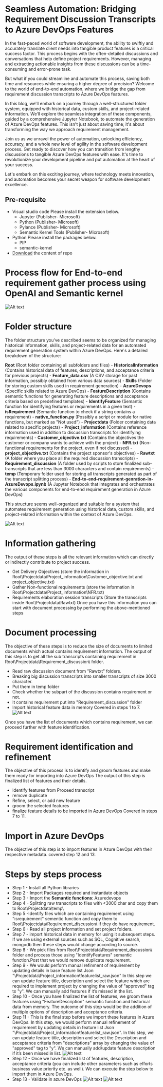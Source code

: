 # Seamless Automation: Bridging Requirement Discussion Transcripts to Azure DevOps Features

In the fast-paced world of software development, the ability to swiftly and accurately translate client needs into tangible product features is a critical success factor. This process begins with the often-detailed discussions and conversations that help define project requirements. However, managing and extracting actionable insights from these discussions can be a time-consuming and error-prone task.

But what if you could streamline and automate this process, saving both time and resources while ensuring a higher degree of precision? Welcome to the world of end-to-end automation, where we bridge the gap from requirement discussion transcripts to Azure DevOps features.

In this blog, we'll embark on a journey through a well-structured folder system, equipped with historical data, custom skills, and project-related information. We'll explore the seamless integration of these components, guided by a comprehensive Jupyter Notebook, to automate the generation of Azure DevOps features. This isn't just about saving time; it's about transforming the way we approach requirement management.

Join us as we unravel the power of automation, unlocking efficiency, accuracy, and a whole new level of agility in the software development process. Get ready to discover how you can transition from lengthy discussions to tangible Azure DevOps features with ease. It's time to revolutionize your development pipeline and put automation at the heart of your success.

Let's embark on this exciting journey, where technology meets innovation, and automation becomes your secret weapon for software development excellence.

## Pre-requisite
- Visual studio code
Please install the extension below.
    - Jupyter (Publisher- Microsoft)
    - Python (Publisher- Microsoft)
    - Pylance (Publisher- Microsoft)
    - Semantic Kernel Tools (Publisher- Microsoft)
- Python
Please install the packages below.
    - PIP
    - semantic-kernel
- [Download](hhttps://github.com/vivekgarudi/Automated-Req-to-DevOps) the content of repo


# Process flow for End-to-end requirement gather process using OpenAI and Semantic kernel

![Alt text](image-1.png)

# Folder structure

The folder structure you've described seems to be organized for managing historical information, skills, and project-related data for an automated requirement generation system within Azure DevOps. Here's a detailed breakdown of the structure:

**Root** (Root folder containing all subfolders and files)
    - **HistoricalInformation** (Contains historical data of features, descriptions, and acceptance criteria for previous projects)
        - **Feature_data.csv** (A CSV storage for past information, possibly obtained from various data sources)
    - **Skills** (Folder for storing custom skills used in requirement generation)
        - **AzureDevops** (Specific skills related to Azure DevOps)
            - **FeatureDescription** (Contains semantic functions for generating feature descriptions and acceptance criteria based on predefined templates)
            - **IdentifyFeature** (Semantic function for identifying features or requirements in a given text)
            - **isRequirement** (Semantic function to check if a string contains a requirement)
            - **native_function.py** (Possibly a script or module for native functions, but marked as "Not used")
    - **Projectdata** (Folder containing data related to specific projects)
        - **Project_information** (Contains reference information used in addition to discussion transcripts for identifying requirements)
            - **Customer_objective.txt** (Contains the objectives the customer or company wants to achieve with the project)
            - **NFR.txt** (Non-functional requirements for the project, even if not discussed)
            - **project_objective.txt** (Contains the project sponsor's objectives)
        - **Rawtxt** (A folder where you place all the required discussion transcripts)
        - **Requirement_discussion** (A folder used by scripts to store finalized sub-transcripts that are less than 3000 characters and contain requirements)
        - **temp** (Temporary folder used for storing all transcripts generated as part of the transcript splitting process)
    - **End-to-end-requirement-genration-in-AzureDevops.ipynb** (A Jupyter Notebook that integrates and orchestrates the various components for end-to-end requirement generation in Azure DevOps)

This structure seems well-organized and suitable for a system that automates requirement generation using historical data, custom skills, and project-related information within the context of Azure DevOps.

![Alt text](image-7.png)

# Information gathering
The output of these steps is all the relevant information which can directly or indirectly contribute to project success.
- Get Delivery Objectives (store the information in Root\Projectdata\Project_information\Customer_objective.txt and project_objective.txt)
- Gather Non-functional requirements (store the information in Root\Projectdata\Project_information\NFR.txt)
- Requirements elaboration session transcripts (Store the transcripts inside Root\Projectdata\Rawtxt\)
Once you have this information you can start with document processing by performing the above-mentioned steps


# Document processing
The objective of these steps is to reduce the size of documents to limited documents which actual contains requirement information.
The output of this step is to get all the sub transcripts containing requirement in Root\Projectdata\Requirement_discussion\ folder.
- Read raw discussion document from "Rawtxt" folders.
- Breaking big discussion transcripts into smaller transcripts of size 3000 character.
- Put them in temp folder
- Check whether the subpart of the discussion contains requirement or not.
- It contains requirement put into "Requirement_discussion" folder
- Import historical feature data in memory
Covered in steps 1 to 7.
![Alt text](image-8.png)

Once you have the list of documents which contains requirement, we can proceed further with feature identification.

# Requirement identification and refinement
The objective of this process is to identify and groom features and make them ready for importing into Azure DevOps
The output of this step is finalized list of features and their details.
- Identify features from Proceed transcript
- remove duplicate
- Refine, select, or add new feature
- groom the selected features
- finalize feature details to be imported in Azure DevOps
Covered in steps 7 to 11.
# Import in Azure DevOps
The objective of this step is to import features in Azure DevOps with their respective metadata.
covered step 12 and 13.


# Steps by steps process

- Step 1 - Install all Python libraries
- Step 2 - Import Packages required and instantiate objects
- Step 3 - Import the **Semantic functions**: Azuredevops
- Step 4 - Splitting raw transcripts to files with <3000 char and copy them to Root\Projectdata\temp\
- Step 5 -Identify files which are containing requirement using "isrequirement" sementic function and copy them to Root\Projectdata\Requirement_discussion\ if they do have requirement.
- Step 6 - Read all project information and set project folders.
- Step 7 - import historical data in memory for using it subsequent steps. If we are using external sources such as SQL, Cognitive search, mongodb then these steps would change according to source.
- Step 8 - We pick files from Root\Projectdata\Requirement_discussion\ folder and process those using "IdentifyFeatures" semantic function.Post that we would remove duplicate requirement.
- Step 9 - We would perform manual refinment of requirement by updating details in base feature list Json "\Projectdata\Project_information\featurelist_raw.json" In this step we can update feature title, description and select the feature which are required to implement project by changing the value of "approved" tag to "y". We can manually add features if it’s missed in the list.
- Step 10 - Once you have finalized the list of features, we groom these features using "FeatureDescription" semantic function and historical data from memory. The outcome of this step would be the addition of multiple options of description and acceptance criteria.
- Step 11 - This is the final step before we import these features in Azure DevOps. In this step, we would perform manual refinement of requirement by updating details in feature list Json "\Projectdata\Project_information\featurelist_raw.json". In this step, we can update feature title, description and select the Description and acceptance criteria from "descriptions" array by changing the value of "approved" tag to "y". We can manually add\update feature description if it’s been missed in list.
![Alt text](image-4.png)
- Step 12 - Once we have finalized list of features, description, acceptance criteria (you can include other parameters such as efforts business value priority etc. as well). We can execute the step below to import them in Azure DevOps.
- Step 13 - Validate in azure DevOps
![Alt text](image-6.png)
![Alt text](image-5.png)
